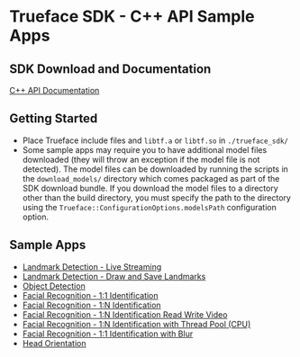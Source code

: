 # Trueface SDK - C++ API Sample Apps
## SDK Download and Documentation
[C++ API Documentation](https://reference.trueface.ai/cpp/dev/latest/index.html)

## Getting Started
* Place Trueface include files and `libtf.a` or `libtf.so` in `./trueface_sdk/`
* Some sample apps may require you to have additional model files downloaded (they will throw an exception if the model file is not detected).
The model files can be downloaded by running the scripts in the `download_models/` directory which comes packaged as part of the SDK download bundle. 
  If you download the model files to a directory other than the build directory, you must specify the path to the directory using the `Trueface::ConfigurationOptions.modelsPath` configuration option. 


## Sample Apps
* [Landmark Detection - Live Streaming](./landmark_detection/live_streaming)
* [Landmark Detection - Draw and Save Landmarks](./landmark_detection/draw_landmarks_save_images)
* [Object Detection](./object_detection/)
* [Facial Recognition - 1:1 Identification](./facial_recognition/11/)
* [Facial Recognition - 1:N Identification](./facial_recognition/1N/)
* [Facial Recognition - 1:N Identification Read Write Video](./facial_recognition/1N_read_write_video/)
* [Facial Recognition - 1:N Identification with Thread Pool (CPU)](./facial_recognition/1N_threadpool_cpu/)
* [Facial Recognition - 1:1 Identification with Blur](./facial_recognition/blur/)
* [Head Orientation](./head_orientation/)

